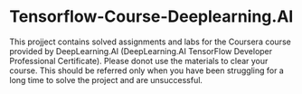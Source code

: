 ﻿# Tensorflow-Course-Deeplearning.AI
 
 This projject contains solved assignments and labs for the Coursera course provided by DeepLearning.AI (DeepLearning.AI TensorFlow Developer Professional Certificate). Please donot use the materials to clear your course. This should be referred only when you have been struggling for a long time to solve the project and are unsuccessful.
 
 
 
